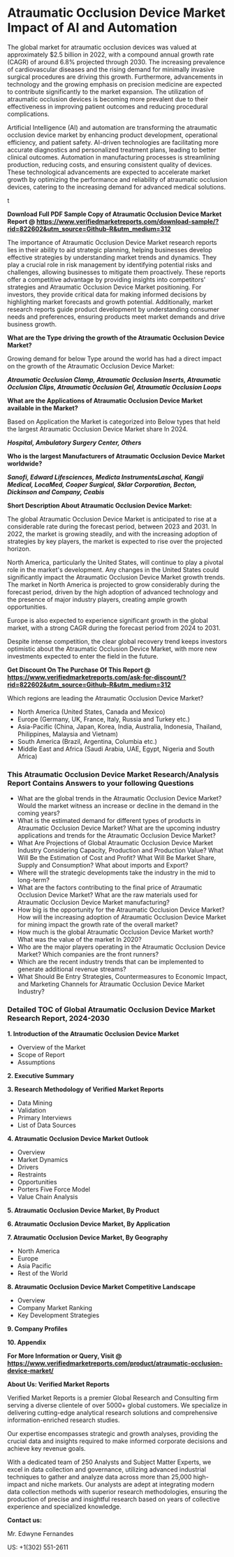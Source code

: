 <meta name="title" content="Global  Atraumatic Occlusion Device Market Impact of AI and Automation"><meta name="description" content="  The global market for atraumatic occlusion devices was valued at approximately $2.5 billion in 2022, with a compound annual growth rate (CAGR) of around 6.8% project"><meta name="title" content=" Atraumatic Occlusion Device Market Size, Share, Scope, Trends, Growth, Opportunities, Analysis, Forecast"> <h1>Atraumatic Occlusion Device Market Impact of AI and Automation</h1> <p>The global market for atraumatic occlusion devices was valued at approximately $2.5 billion in 2022, with a compound annual growth rate (CAGR) of around 6.8% projected through 2030. The increasing prevalence of cardiovascular diseases and the rising demand for minimally invasive surgical procedures are driving this growth. Furthermore, advancements in technology and the growing emphasis on precision medicine are expected to contribute significantly to the market expansion. The utilization of atraumatic occlusion devices is becoming more prevalent due to their effectiveness in improving patient outcomes and reducing procedural complications.</p> <p>Artificial Intelligence (AI) and automation are transforming the atraumatic occlusion device market by enhancing product development, operational efficiency, and patient safety. AI-driven technologies are facilitating more accurate diagnostics and personalized treatment plans, leading to better clinical outcomes. Automation in manufacturing processes is streamlining production, reducing costs, and ensuring consistent quality of devices. These technological advancements are expected to accelerate market growth by optimizing the performance and reliability of atraumatic occlusion devices, catering to the increasing demand for advanced medical solutions.</p> t</p><p id="" class=""><strong>Download Full PDF Sample Copy of Atraumatic Occlusion Device Market Report @ <a href="https://www.verifiedmarketreports.com/download-sample/?rid=822602&utm_source=Github-R&utm_medium=312" target="_blank">https://www.verifiedmarketreports.com/download-sample/?rid=822602&utm_source=Github-R&utm_medium=312</a></strong></p><p>The importance of&nbsp;Atraumatic Occlusion Device Market research reports lies in their ability to aid strategic planning, helping businesses develop effective strategies by understanding market trends and dynamics. They play a crucial role in risk management by identifying potential risks and challenges, allowing businesses to mitigate them proactively. These reports offer a competitive advantage by providing insights into competitors' strategies and Atraumatic Occlusion Device Market positioning. For investors, they provide critical data for making informed decisions by highlighting market forecasts and growth potential. Additionally, market research reports guide product development by understanding consumer needs and preferences, ensuring products meet market demands and drive business growth.</p><p><strong>What are the&nbsp;Type driving the growth of the Atraumatic Occlusion Device Market?</strong></p><p id="" class="">Growing demand for below Type around the world has had a direct impact on the growth of the Atraumatic Occlusion Device Market:</p><em><strong>Atraumatic Occlusion Clamp, Atraumatic Occlusion Inserts, Atraumatic Occlusion Clips, Atraumatic Occlusion Gel, Atraumatic Occlusion Loops</strong></em></p><strong>What are the&nbsp;Applications&nbsp;of Atraumatic Occlusion Device Market available in the Market?</strong></p><p id="" class="">Based on Application the Market is categorized into Below types that held the largest Atraumatic Occlusion Device Market share In 2024.</p><em><strong>Hospital, Ambulatory Surgery Center, Others</strong></em></p><strong>Who is the largest Manufacturers of Atraumatic Occlusion Device Market worldwide?</strong></p><p><em><strong>Sanofi, Edward Lifesciences, Medicta lnstrumentsLaschal, Kangji Medical, LocaMed, Cooper Surgical, Sklar Corporation, Becton, Dickinson and Company, Ceabis</strong></em></p><p id="" class=""><strong>Short Description About Atraumatic Occlusion Device Market:</strong></p><p>The global Atraumatic Occlusion Device Market is anticipated to rise at a considerable rate during the forecast period, between 2023 and 2031. In 2022, the market is growing steadily, and with the increasing adoption of strategies by key players, the market is expected to rise over the projected horizon.</p><p>North America, particularly the United States, will continue to play a pivotal role in the market's development. Any changes in the United States could significantly impact the Atraumatic Occlusion Device Market growth trends. The market in North America is projected to grow considerably during the forecast period, driven by the high adoption of advanced technology and the presence of major industry players, creating ample growth opportunities.</p><p>Europe is also expected to experience significant growth in the global market, with a strong CAGR during the forecast period from 2024 to 2031.</p><p>Despite intense competition, the clear global recovery trend keeps investors optimistic about the Atraumatic Occlusion Device Market, with more new investments expected to enter the field in the future.</p><p id="" class=""><strong>Get Discount On The Purchase Of This Report @ <a href="https://www.verifiedmarketreports.com/ask-for-discount/?rid=822602&utm_source=Github-R&utm_medium=312" target="_blank">https://www.verifiedmarketreports.com/ask-for-discount/?rid=822602&utm_source=Github-R&utm_medium=312</a></strong></p>Which regions are leading the Atraumatic Occlusion Device Market?</p><ul><li>North America (United States, Canada and Mexico)</li><li>Europe (Germany, UK, France, Italy, Russia and Turkey etc.)</li><li>Asia-Pacific (China, Japan, Korea, India, Australia, Indonesia, Thailand, Philippines, Malaysia and Vietnam)</li><li>South America (Brazil, Argentina, Columbia etc.)</li><li>Middle East and Africa (Saudi Arabia, UAE, Egypt, Nigeria and South Africa)</li></ul><h3 id="" class="">This Atraumatic Occlusion Device Market Research/Analysis Report Contains Answers to your following Questions</h3><ul><li>What are the global trends in the Atraumatic Occlusion Device Market? Would the market witness an increase or decline in the demand in the coming years?</li><li>What is the estimated demand for different types of products in Atraumatic Occlusion Device Market? What are the upcoming industry applications and trends for the Atraumatic Occlusion Device Market?</li><li>What Are Projections of Global Atraumatic Occlusion Device Market Industry Considering Capacity, Production and Production Value? What Will Be the Estimation of Cost and Profit? What Will Be Market Share, Supply and Consumption? What about imports and Export?</li><li>Where will the strategic developments take the industry in the mid to long-term?</li><li>What are the factors contributing to the final price of Atraumatic Occlusion Device Market? What are the raw materials used for Atraumatic Occlusion Device Market manufacturing?</li><li>How big is the opportunity for the Atraumatic Occlusion Device Market? How will the increasing adoption of Atraumatic Occlusion Device Market for mining impact the growth rate of the overall market?</li><li>How much is the global Atraumatic Occlusion Device Market worth? What was the value of the market In 2020?</li><li>Who are the major players operating in the Atraumatic Occlusion Device Market? Which companies are the front runners?</li><li>Which are the recent industry trends that can be implemented to generate additional revenue streams?</li><li>What Should Be Entry Strategies, Countermeasures to Economic Impact, and Marketing Channels for Atraumatic Occlusion Device Market Industry?</li></ul><h3 id="" class="">Detailed TOC of Global Atraumatic Occlusion Device Market Research Report, 2024-2030</h3><p id="" class=""><strong>1. Introduction of the Atraumatic Occlusion Device Market</strong></p><ul><li>Overview of the Market</li><li>Scope of Report</li><li>Assumptions</li></ul><p id="" class=""><strong>2. Executive Summary</strong></p><p id="" class=""><strong>3. Research Methodology of Verified Market Reports</strong></p><ul><li>Data Mining</li><li>Validation</li><li>Primary Interviews</li><li>List of Data Sources</li></ul><p id="" class=""><strong>4. Atraumatic Occlusion Device Market Outlook</strong></p><ul><li>Overview</li><li>Market Dynamics</li><li>Drivers</li><li>Restraints</li><li>Opportunities</li><li>Porters Five Force Model</li><li>Value Chain Analysis</li></ul><p id="" class=""><strong>5. Atraumatic Occlusion Device Market, By Product</strong></p><p id="" class=""><strong>6. Atraumatic Occlusion Device Market, By Application</strong></p><p id="" class=""><strong>7. Atraumatic Occlusion Device Market, By Geography</strong></p><ul><li>North America</li><li>Europe</li><li>Asia Pacific</li><li>Rest of the World</li></ul><p id="" class=""><strong>8. Atraumatic Occlusion Device Market Competitive Landscape</strong></p><ul><li>Overview</li><li>Company Market Ranking</li><li>Key Development Strategies</li></ul><p id="" class=""><strong>9. Company Profiles</strong></p><p id="" class=""><strong>10. Appendix</strong></p><p id="" class=""><strong>For More Information or Query, Visit @ <a href="https://www.verifiedmarketreports.com/product/atraumatic-occlusion-device-market/" target="_blank">https://www.verifiedmarketreports.com/product/atraumatic-occlusion-device-market/</a></strong></p><p id="" class=""><strong>About Us: Verified Market Reports</strong></p><p id="" class="">Verified Market Reports is a premier Global Research and Consulting firm serving a diverse clientele of over 5000+ global customers. We specialize in delivering cutting-edge analytical research solutions and comprehensive information-enriched research studies.</p><p id="" class="">Our expertise encompasses strategic and growth analyses, providing the crucial data and insights required to make informed corporate decisions and achieve key revenue goals.</p><p id="" class="">With a dedicated team of 250 Analysts and Subject Matter Experts, we excel in data collection and governance, utilizing advanced industrial techniques to gather and analyze data across more than 25,000 high-impact and niche markets. Our analysts are adept at integrating modern data collection methods with superior research methodologies, ensuring the production of precise and insightful research based on years of collective experience and specialized knowledge.</p><p id="" class=""><strong>Contact us:</strong></p><p id="" class="">Mr. Edwyne Fernandes</p><p id="" class="">US: +1(302) 551-2611</p>